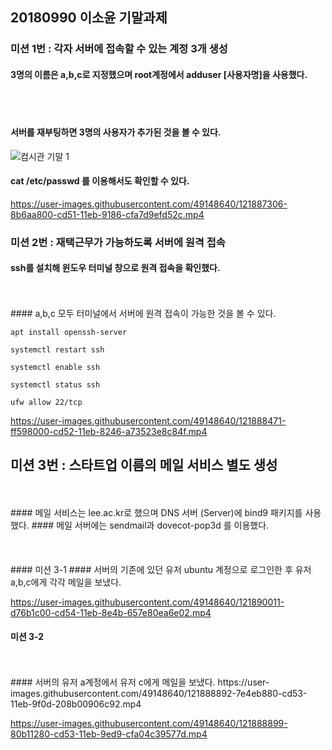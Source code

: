 ## 20180990 이소윤 기말과제

### 미션 1번 : 각자 서버에 접속할 수 있는 계정 3개 생성  

  
#### 3명의 이름은 a,b,c로 지정했으며 root계정에서 adduser [사용자명]을 사용했다.  
 <br/> 
  <br/> 
  
#### 서버를 재부팅하면 3명의 사용자가 추가된 것을 볼 수 있다.  

![컴시관 기말 1](https://user-images.githubusercontent.com/49148640/121887303-89a0e480-cd51-11eb-8eb8-eecdc268fdac.png)    
 

#### cat /etc/passwd 를 이용해서도 확인할 수 있다.  
    
https://user-images.githubusercontent.com/49148640/121887306-8b6aa800-cd51-11eb-9186-cfa7d9efd52c.mp4    

  
### 미션 2번 : 재택근무가 가능하도록 서버에 원격 접속    

#### ssh를 설치해 윈도우 터미널 창으로 원격 접속을 확인했다.   
 <br/> 
  <br/> 
#### a,b,c 모두 터미널에서 서버에 원격 접속이 가능한 것을 볼 수 있다.  
  
~~~
apt install openssh-server  

systemctl restart ssh  

systemctl enable ssh  

systemctl status ssh  
  
ufw allow 22/tcp
~~~
https://user-images.githubusercontent.com/49148640/121888471-ff598000-cd52-11eb-8246-a73523e8c84f.mp4    

  
## 미션 3번 : 스타트업 이름의 메일 서비스 별도 생성  
<br/> 
  <br/> 
  #### 메일 서비스는 lee.ac.kr로 했으며  DNS 서버 (Server)에 bind9 패키지를 사용했다.  
  #### 메일 서버에는 sendmail과 dovecot-pop3d 를 이용했다.   
  <br/> 
  <br/> <br/> 
  <br/> 
  #### 미션 3-1  
  #### 서버의 기존에 있던 유저 ubuntu 계정으로 로그인한 후 유저 a,b,c에게 각각 메일을 보냈다.  
    
      
https://user-images.githubusercontent.com/49148640/121890011-d76b1c00-cd54-11eb-8e4b-657e80ea6e02.mp4  
  
  #### 미션 3-2  
  <br/> 
  <br/> 
  #### 서버의 유저 a계정에서 유저 c에게 메일을 보냈다.  
https://user-images.githubusercontent.com/49148640/121888892-7e4eb880-cd53-11eb-9f0d-208b00906c92.mp4

https://user-images.githubusercontent.com/49148640/121888899-80b11280-cd53-11eb-9ed9-cfa04c39577d.mp4
